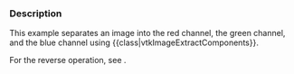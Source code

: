 ### Description
This example separates an image into the red channel, the green channel, and the blue channel using {{class|vtkImageExtractComponents}}.

For the reverse operation, see []([../CombiningRGBChannels]).
